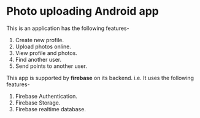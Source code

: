 # Photo uploading Android app

This is an application has the following features-

1. Create new profile.
2. Upload photos online.
3. View profile and photos.
4. Find another user.
5. Send points to another user.

This app is supported by **firebase** on its backend. i.e. It uses the following features-

1. Firebase Authentication.
2. Firebase Storage.
3. Firebase realtime database.
